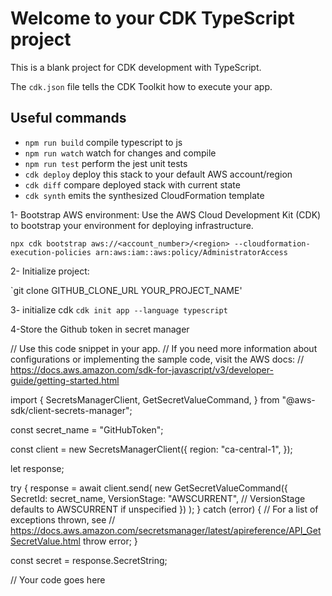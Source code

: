 # Welcome to your CDK TypeScript project

This is a blank project for CDK development with TypeScript.

The `cdk.json` file tells the CDK Toolkit how to execute your app.

## Useful commands

* `npm run build`   compile typescript to js
* `npm run watch`   watch for changes and compile
* `npm run test`    perform the jest unit tests
* `cdk deploy`      deploy this stack to your default AWS account/region
* `cdk diff`        compare deployed stack with current state
* `cdk synth`       emits the synthesized CloudFormation template



1- Bootstrap AWS environment:
Use the AWS Cloud Development Kit (CDK) to bootstrap your environment for deploying infrastructure.

`npx cdk bootstrap aws://<account_number>/<region> --cloudformation-execution-policies arn:aws:iam::aws:policy/AdministratorAccess`

2- Initialize project:

`git clone GITHUB_CLONE_URL YOUR_PROJECT_NAME'

3- initialize cdk 
`cdk init app --language typescript`

4-Store the Github token in secret manager



// Use this code snippet in your app.
// If you need more information about configurations or implementing the sample code, visit the AWS docs:
// https://docs.aws.amazon.com/sdk-for-javascript/v3/developer-guide/getting-started.html

import {
  SecretsManagerClient,
  GetSecretValueCommand,
} from "@aws-sdk/client-secrets-manager";

const secret_name = "GitHubToken";

const client = new SecretsManagerClient({
  region: "ca-central-1",
});

let response;

try {
  response = await client.send(
    new GetSecretValueCommand({
      SecretId: secret_name,
      VersionStage: "AWSCURRENT", // VersionStage defaults to AWSCURRENT if unspecified
    })
  );
} catch (error) {
  // For a list of exceptions thrown, see
  // https://docs.aws.amazon.com/secretsmanager/latest/apireference/API_GetSecretValue.html
  throw error;
}

const secret = response.SecretString;

// Your code goes here